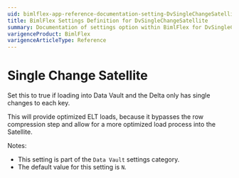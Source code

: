 ```yaml
---
uid: bimlflex-app-reference-documentation-setting-DvSingleChangeSatellite
title: BimlFlex Settings Definition for DvSingleChangeSatellite
summary: Documentation of settings option within BimlFlex for DvSingleChangeSatellite
varigenceProduct: BimlFlex
varigenceArticleType: Reference
---
```


# Single Change Satellite

Set this to true if loading into Data Vault and the Delta only has single changes to each key. 

This will provide optimized ELT loads, because it bypasses the row compression step and allow for a more optimized load process into the Satellite.

Notes:

* This setting is part of the `Data Vault` settings category.
* The default value for this setting is `N`.
